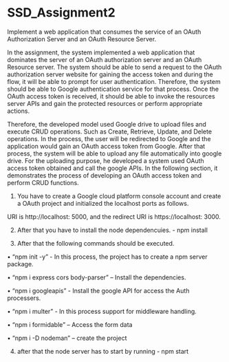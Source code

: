 # SSD_Assignment2
Implement a web application that consumes the service of an OAuth Authorization Server and an OAuth Resource Server.

In the assignment, the system implemented a web application that dominates the server of an OAuth authorization server and an OAuth Resource server. The system should be able to send a request to the OAuth authorization server website for gaining the access token and during the flow, it will be able to prompt for user authentication. Therefore, the system should be able to Google authentication service for that process. Once the OAuth access token is received, it should be able to invoke the resources server APIs and gain the protected resources or perform appropriate actions.

Therefore, the developed model used Google drive to upload files and execute CRUD operations. Such as Create, Retrieve, Update, and Delete operations. In the process, the user will be redirected to Google and the application would gain an OAuth access token from Google. After that process, the system will be able to upload any file automatically into google drive. For the uploading purpose, he developed a system used OAuth access token obtained and call the google APIs. In the following section, it demonstrates the process of developing an OAuth access token and perform CRUD functions.


1. You have to create a Google cloud platform console account and create a OAuth project and initialized the localhost ports as follows. 

URI is http://localhost: 5000,  and the 
redirect URI is https://localhost: 3000.

2. After that you have to install the node dependencuies. - npm install

3. After that the following commands should be executed.

•	“npm init -y” - In this process, the project has to create a npm server package. 

•	“npm i express cors body-parser” – Install the dependencies.

•	“npm i googleapis” - Install the google API for access the Auth processers.

•	“npm i multer” - In this process support for middleware handling.

•	“npm i formidable” – Access the form data 

•	“npm i -D nodeman” – create the project 


4. after that the node server has to start by running  - npm start 
